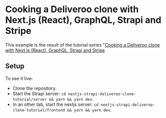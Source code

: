 # Cooking a Deliveroo clone with Next.js (React), GraphQL, Strapi and Stripe

This example is the result of the tutorial series "[Cooking a Deliveroo clone with Next.js (React), GraphQL, Strapi and Stripe](https://blog.strapi.io/strapi-next-setup/)

## Setup

To see it live:

 - Clone the repository.
 - Start the Strapi server: `cd nextjs-strapi-deliveroo-clone-tutorial/server && yarn && yarn dev`.
 - In an other tab, start the nextjs server: `cd nextjs-strapi-deliveroo-clone-tutorial/frontend && yarn && yarn dev`.
